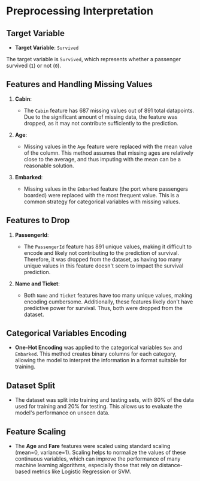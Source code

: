 # Preprocessing Interpretation

## Target Variable
- **Target Variable**: `Survived`

The target variable is `Survived`, which represents whether a passenger survived (`1`) or not (`0`).

## Features and Handling Missing Values

1. **Cabin**:
   - The `Cabin` feature has 687 missing values out of 891 total datapoints. Due to the significant amount of missing data, the feature was dropped, as it may not contribute sufficiently to the prediction.

2. **Age**:
   - Missing values in the `Age` feature were replaced with the mean value of the column. This method assumes that missing ages are relatively close to the average, and thus imputing with the mean can be a reasonable solution.

3. **Embarked**:
   - Missing values in the `Embarked` feature (the port where passengers boarded) were replaced with the most frequent value. This is a common strategy for categorical variables with missing values.

## Features to Drop
1. **PassengerId**:
   - The `PassengerId` feature has 891 unique values, making it difficult to encode and likely not contributing to the prediction of survival. Therefore, it was dropped from the dataset, as having too many unique values in this feature doesn't seem to impact the survival prediction.

2. **Name and Ticket**:
   - Both `Name` and `Ticket` features have too many unique values, making encoding cumbersome. Additionally, these features likely don't have predictive power for survival. Thus, both were dropped from the dataset.

## Categorical Variables Encoding

- **One-Hot Encoding** was applied to the categorical variables `Sex` and `Embarked`. This method creates binary columns for each category, allowing the model to interpret the information in a format suitable for training.

## Dataset Split

- The dataset was split into training and testing sets, with 80% of the data used for training and 20% for testing. This allows us to evaluate the model's performance on unseen data.

## Feature Scaling

- The **Age** and **Fare** features were scaled using standard scaling (mean=0, variance=1). Scaling helps to normalize the values of these continuous variables, which can improve the performance of many machine learning algorithms, especially those that rely on distance-based metrics like Logistic Regression or SVM.

